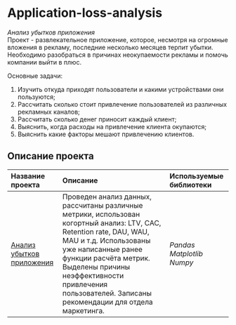 # Application-loss-analysis
*Анализ убытков приложения*   
Проект - развлекательное приложение, которое, несмотря на огромные вложения в рекламу, последние несколько месяцев терпит убытки. Необходимо разобраться в причинах неокупаемости рекламы и помочь компании выйти в плюс.   

Основные задачи: 
1. Изучить откуда приходят пользователи и какими устройствами они пользуются;
2. Рассчитать сколько стоит привлечение пользователей из различных рекламных каналов;
3. Рассчитать сколько денег приносит каждый клиент;
4. Выяснить, когда расходы на привлечение клиента окупаются;
5. Выяснить какие факторы мешают привлечению клиентов.
## Описание проекта
| **Название проекта** | **Описание** | **Используемые библиотеки** |
| :-------------------- | :-------------------- |:--------------------|
| [Анализ убытков приложения ](https://github.com/guzal-chukhlebova/Application-loss-analysis/blob/main/%D0%90%D0%BD%D0%B0%D0%BB%D0%B8%D0%B7%20%D1%83%D0%B1%D1%8B%D1%82%D0%BA%D0%BE%D0%B2%20%D0%BF%D1%80%D0%B8%D0%BB%D0%BE%D0%B6%D0%B5%D0%BD%D0%B8%D1%8F%20.ipynb)|Проведен анализ данных, рассчитаны различные метрики, использован когортный анализ: LTV, CAC, Retention rate, DAU, WAU, MAU и т.д. Использованы уже написанные ранее функции расчёта метрик. Выделены причины неэффективности привлечения пользователей. Записаны рекомендации для отдела маркетинга.| *Pandas Matplotlib Numpy* |
